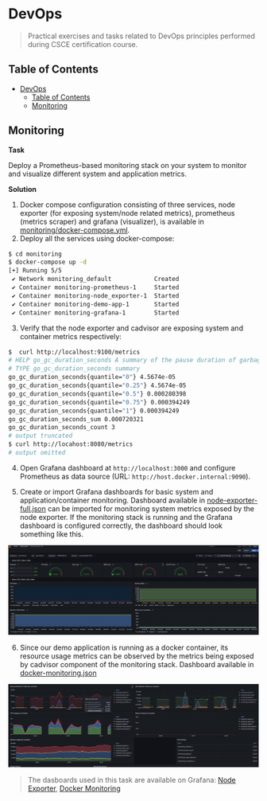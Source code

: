 # DevOps
> Practical exercises and tasks related to DevOps principles performed during CSCE certification course. 

## Table of Contents
- [DevOps](#devops)
  - [Table of Contents](#table-of-contents)
  - [Monitoring](#monitoring)

## Monitoring

**Task**

Deploy a Prometheus-based monitoring stack on your system to monitor and visualize different system and application metrics.

**Solution**

1. Docker compose configuration consisting of three services, node exporter (for exposing system/node related metrics), prometheus (metrics scraper) and grafana (visualizer), is available in [monitoring/docker-compose.yml](./monitoring/docker-compose.yml).
2. Deploy all the services using docker-compose:
```bash
$ cd monitoring
$ docker-compose up -d
[+] Running 5/5
 ✔ Network monitoring_default            Created                                                              0.0s 
 ✔ Container monitoring-prometheus-1     Started                                                              0.5s 
 ✔ Container monitoring-node_exporter-1  Started                                                              0.4s 
 ✔ Container monitoring-demo-app-1       Started                                                              0.5s 
 ✔ Container monitoring-grafana-1        Started   
```
3. Verify that the node exporter and cadvisor are exposing system and container metrics respectively:
```bash
$  curl http://localhost:9100/metrics
# HELP go_gc_duration_seconds A summary of the pause duration of garbage collection cycles.
# TYPE go_gc_duration_seconds summary
go_gc_duration_seconds{quantile="0"} 4.5674e-05
go_gc_duration_seconds{quantile="0.25"} 4.5674e-05
go_gc_duration_seconds{quantile="0.5"} 0.000280398
go_gc_duration_seconds{quantile="0.75"} 0.000394249
go_gc_duration_seconds{quantile="1"} 0.000394249
go_gc_duration_seconds_sum 0.000720321
go_gc_duration_seconds_count 3
# output truncated
$ curl http://locahost:8080/metrics
# output omitted
```
4. Open Grafana dashboard at `http://localhost:3000` and configure Prometheus as data source (URL: `http://host.docker.internal:9090`).

5. Create or import Grafana dashboards for basic system and application/container monitoring. Dashboard available in [node-exporter-full.json](./monitoring/node-exporter-full.json) can be imported for monitoring system metrics exposed by the node exporter. If the monitoring stack is running and the Grafana dashboard is configured correctly, the dashboard should look something like this.

![System Metrics](./monitoring/img/system.png)

6. Since our demo application is running as a docker container, its resource usage metrics can be observed by the metrics being exposed by cadvisor component of the monitoring stack. Dashboard available in [docker-monitoring.json](./monitoring/docker-monitoring.json)

![Container Metrics](./monitoring/img/container.png)

> The dasboards used in this task are available on Grafana: [Node Exporter](https://grafana.com/grafana/dashboards/1860-node-exporter-full/), [Docker Monitoring](https://grafana.com/grafana/dashboards/893-main/)   
